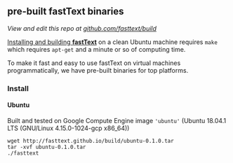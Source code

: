 ## pre-built fastText binaries

*View and edit this repo at [github.com/fasttext/build](https://github.com/fasttext/build)*

[Installing and building **fastText**](https://github.com/facebookresearch/fastText#building-fasttext-using-make-preferred) on a clean Ubuntu machine requires `make` which requires `apt-get` and a minute or so of computing time.

To make it fast and easy to use fastText on virtual machines programmatically, we have pre-built binaries for top platforms.

### Install

#### Ubuntu
Built and tested on Google Compute Engine image `'ubuntu'` (Ubuntu 18.04.1 LTS (GNU/Linux 4.15.0-1024-gcp x86_64))
```
wget http://fasttext.github.io/build/ubuntu-0.1.0.tar
tar -xvf ubuntu-0.1.0.tar
./fasttext
```

